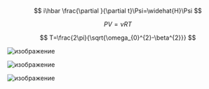 $$ i\hbar \frac{\partial }{\partial t}\Psi=\widehat{H}\Psi $$


$$ PV=\nu RT $$


$$ T=\frac{2\pi}{\sqrt{\omega_{0}^{2}-\beta^{2}}} $$

![изображение](https://user-images.githubusercontent.com/114712862/203837721-5bc59190-40d2-4e0f-9480-19a464ed022f.png)

![изображение](https://user-images.githubusercontent.com/114712862/203837847-5fac524f-0509-49cb-854c-3c029873df9b.png)

![изображение](https://user-images.githubusercontent.com/114712862/203835295-056bf945-b7ca-412b-8448-e00b8df4c6d1.png)
